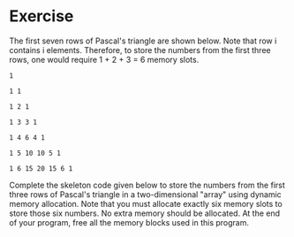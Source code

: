 # Exercise
The first seven rows of Pascal's triangle are shown below. Note that row i contains i elements. Therefore, to store the numbers from the first three rows, one would require 1 + 2 + 3 = 6 memory slots.

    1

    1 1

    1 2 1

    1 3 3 1

    1 4 6 4 1

    1 5 10 10 5 1

    1 6 15 20 15 6 1

Complete the skeleton code given below to store the numbers from the first three rows of Pascal's triangle in a two-dimensional "array" using dynamic memory allocation. Note that you must allocate exactly six memory slots to store those six numbers. No extra memory should be allocated. At the end of your program, free all the memory blocks used in this program.
